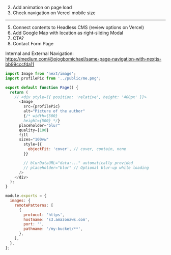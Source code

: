 2. Add animation on page load
3. Check navigation on Vercel mobile size

---

5. Connect contents to Headless CMS (review options on Vercel)
6. Add Google Map with location as right-sliding Modal
7. CTA?
8. Contact Form Page

Internal and External Navigation:
https://medium.com/@ojogbomichael/same-page-navigation-with-nextjs-bb99cccfda11

```js
import Image from 'next/image';
import profilePic from '../public/me.png';

export default function Page() {
  return (
    // <div style={{ position: 'relative', height: '400px' }}>
      <Image
        src={profilePic}
        alt="Picture of the author"
        {/* width={500}
        height={500} */}
      placeholder="blur"
      quality={100}
      fill
      sizes="100vw"
        style={{
          objectFit: 'cover', // cover, contain, none
        }}

        // blurDataURL="data:..." automatically provided
        // placeholder="blur" // Optional blur-up while loading
      />
    </div>
  );
}
```

```js
module.exports = {
  images: {
    remotePatterns: [
      {
        protocol: 'https',
        hostname: 's3.amazonaws.com',
        port: '',
        pathname: '/my-bucket/**',
      },
    ],
  },
};
```
